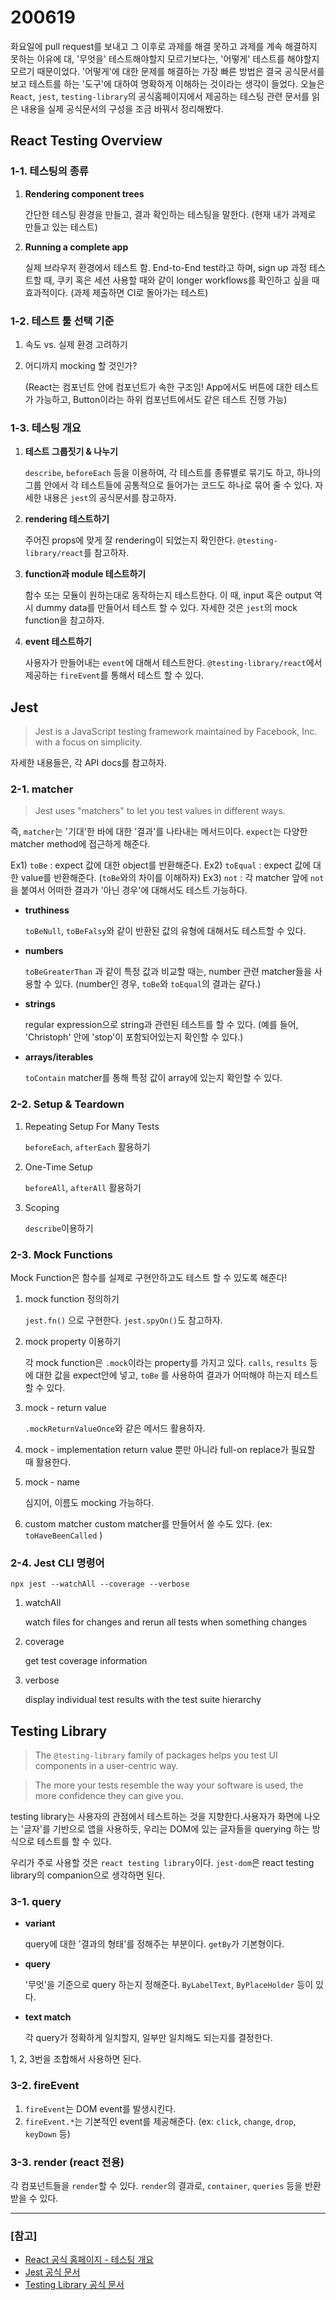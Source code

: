 200619
===
화요일에 pull request를 보내고 그 이후로 과제를 해결 못하고
과제를 계속 해결하지 못하는 이유에 대, '무엇을' 테스트해야할지 모르기보다는, '어떻게' 테스트를 해야할지 모르기 때문이었다. '어떻게'에 대한 문제를 해결하는 가장 빠른 방법은 결국 공식문서를 보고 테스트를 하는 '도구'에 대하여 명확하게 이해하는 것이라는 생각이 들었다. 오늘은 ```React```, ```jest```, ```testing-library```의 공식홈페이지에서 제공하는 테스팅 관련 문서를 읽은 내용을 실제 공식문서의 구성을 조금 바꿔서 정리해봤다.

React Testing Overview
---
### 1-1. 테스팅의 종류
1. **Rendering component trees**
    
    간단한 테스팅 환경을 만들고, 결과 확인하는 테스팅을 말한다.   (현재 내가 과제로 만들고 있는 테스트)

2. **Running a complete app**

    실제 브라우저 환경에서 테스트 함. End-to-End test라고 하며, sign up 과정 테스트할 때, 쿠키 혹은 세션 사용할 때와 같이 longer workflows를 확인하고 싶을 때 효과적이다. (과제 제출하면 CI로 돌아가는 테스트)

### 1-2. 테스트 툴 선택 기준
1. 속도 vs. 실제 환경 고려하기
2. 어디까지 mocking 할 것인가? 

    (React는 컴포넌트 안에 컴포넌트가 속한 구조임! App에서도 버튼에 대한 테스트가 가능하고, Button이라는 하위 컴포넌트에서도 같은 테스트 진행 가능)

### 1-3. 테스팅 개요
1. **테스트 그룹짓기 & 나누기**

    ```describe```, ```beforeEach``` 등을 이용하여, 각 테스트를 종류별로 묶기도 하고, 하나의 그룹 안에서 각 테스트들에 공통적으로 들어가는 코드도 하나로 묶어 줄 수 있다. 자세한 내용은 ```jest```의 공식문서를 참고하자.

2. **rendering 테스트하기**

   주어진 props에 맞게 잘 rendering이 되었는지 확인한다.
   ```@testing-library/react```를 참고하자.

3. **function과 module 테스트하기**

   함수 또는 모듈이 원하는대로 동작하는지 테스트한다. 이 때, input 혹은 output 역시 dummy data를 만들어서 테스트 할 수 있다. 자세한 것은 ```jest```의 mock function을 참고하자. 

4. **event 테스트하기**

   사용자가 만들어내는 ```event```에 대해서 테스트한다. ```@testing-library/react```에서 제공하는 ```fireEvent```를 통해서 테스트 할 수 있다.


Jest
---
> Jest is a JavaScript testing framework maintained by Facebook, Inc. with a focus on simplicity. 

자세한 내용들은, 각 API docs를 참고하자.

### 2-1. matcher
> Jest uses "matchers" to let you test values in different ways.

즉, ```matcher```는 '기대'한 바에 대한 '결과'를 나타내는 메서드이다. ```expect```는 다양한 matcher method에 접근하게 해준다.

Ex1) ```toBe``` : expect 값에 대한 object를 반환해준다.
Ex2) ```toEqual``` : expect 값에 대한 value를 반환해준다. (```toBe```와의 차이를 이해하자)
Ex3) ```not``` :  각 matcher 앞에 ```not```을 붙여서 어떠한 결과가 '아닌 경우'에 대해서도 테스트 가능하다.

* **truthiness**

    ```toBeNull```, ```toBeFalsy```와 같이 반환된 값의 유형에 대해서도 테스트할 수 있다.

* **numbers**

    ```toBeGreaterThan``` 과 같이 특정 값과 비교할 때는, number 관련 matcher들을 사용할 수 있다. (number인 경우, ```toBe```와 ```toEqual```의 결과는 같다.)

* **strings**

    regular expression으로 string과 관련된 테스트를 할 수 있다. (예를 들어, 'Christoph' 안에 'stop'이 포함되어있는지 확인할 수 있다.)

* **arrays/iterables**

    ```toContain``` matcher를 통해 특정 값이 array에 있는지 확인할 수 있다.

### 2-2. Setup & Teardown
1. Repeating Setup For Many Tests

    ```beforeEach```, ```afterEach``` 활용하기

2. One-Time Setup

    ```beforeAll```, ```afterAll``` 활용하기

3. Scoping

    ```describe```이용하기

### 2-3. Mock Functions
Mock Function은 함수를 실제로 구현안하고도 테스트 할 수 있도록 해준다!

1. mock function 정의하기

    ```jest.fn()``` 으로 구현한다. ```jest.spyOn()```도 참고하자.

2. mock property 이용하기

    각 mock function은 ```.mock```이라는 property를 가지고 있다. ```calls```, ```results``` 등에 대한 값을 expect안에 넣고, ```toBe``` 를 사용하여 결과가 어떠해야 하는지 테스트 할 수 있다.

3. mock - return value 

     ```.mockReturnValueOnce```와 같은 메서드 활용하자.

4. mock - implementation
    return value 뿐만 아니라 full-on replace가 필요할 때 활용한다.

5. mock - name

   심지어, 이름도 mocking 가능하다.

6. custom matcher
   custom matcher를 만들어서 쓸 수도 있다. (ex: ```toHaveBeenCalled``` )

### 2-4. Jest CLI 명령어

```
npx jest --watchAll --coverage --verbose
```

1. watchAll
    
    watch files for changes and rerun all tests when something changes

2. coverage
    
    get test coverage information

3. verbose

    display individual test results with the test suite hierarchy




Testing Library
---
> The ```@testing-library``` family of packages helps you test UI components in a user-centric way.

> The more your tests resemble the way your software is used, the more confidence they can give you.

testing library는 사용자의 관점에서 테스트하는 것을 지향한다.사용자가 화면에 나오는 '글자'를 기반으로 앱을 사용하듯, 우리는 DOM에 있는 글자들을 querying 하는 방식으로 테스트를 할 수 있다.

우리가 주로 사용할 것은 ```react testing library```이다. ```jest-dom```은 react testing library의 companion으로 생각하면 된다.

### 3-1. query
* **variant**

    query에 대한 '결과의 형태'를 정해주는 부분이다. ```getBy```가 기본형이다.

* **query**

    '무엇'을 기준으로 query 하는지 정해준다. ```ByLabelText```, ```ByPlaceHolder``` 등이 있다.

* **text match**

    각 query가 정확하게 일치할지, 일부만 일치해도 되는지를 결정한다.

1, 2, 3번을 조합해서 사용하면 된다.

### 3-2. fireEvent
1. ```fireEvent```는 DOM event를 발생시킨다.
2. ```fireEvent.*```는 기본적인 event를 제공해준다. (ex: ```click```, ```change```, ```drop```, ```keyDown``` 등)

### 3-3. render (react 전용)
각 컴포넌트들을 ```render```할 수 있다. 
```render```의 결과로, ```container```, ```queries``` 등을 반환받을 수 있다.

----
### [참고]

* [React 공식 홈페이지 - 테스팅 개요](https://reactjs.org/docs/testing.html)
* [Jest 공식 문서](https://jestjs.io/docs/en/getting-started)
* [Testing Library 공식 문서](https://testing-library.com/docs/intro)




